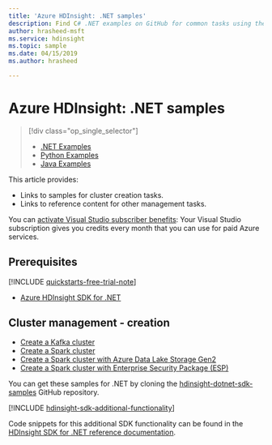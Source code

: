 ```yaml
---
title: 'Azure HDInsight: .NET samples'
description: Find C# .NET examples on GitHub for common tasks using the HDInsight SDK for .NET.
author: hrasheed-msft
ms.service: hdinsight
ms.topic: sample
ms.date: 04/15/2019
ms.author: hrasheed

---
```

# Azure HDInsight: .NET samples

> [!div class="op_single_selector"]
> * [.NET Examples](hdinsight-sdk-dotnet-samples.md)
> * [Python Examples](hdinsight-sdk-python-samples.md)
> * [Java Examples](hdinsight-sdk-java-samples.md)
<!-- * [Go Examples](hdinsight-sdk-go-samples.md)-->

This article provides:

* Links to samples for cluster creation tasks.
* Links to reference content for other management tasks.

You can [activate Visual Studio subscriber benefits](https://azure.microsoft.com/pricing/member-offers/msdn-benefits-details/?ref=microsoft.com&utm_source=microsoft.com&utm_medium=docs&utm_campaign=visualstudio): Your Visual Studio subscription gives you credits every month that you can use for paid Azure services.

## Prerequisites

[!INCLUDE [quickstarts-free-trial-note](../../includes/quickstarts-free-trial-note.md)]

- [Azure HDInsight SDK for .NET](https://docs.microsoft.com/dotnet/api/overview/azure/hdinsight#sdk-installation)

## Cluster management - creation

* [Create a Kafka cluster](https://github.com/Azure-Samples/hdinsight-dotnet-sdk-samples/blob/master/Management/Microsoft.Azure.Management.HDInsight.Samples/Microsoft.Azure.Management.HDInsight.Samples/CreateKafkaClusterSample.cs)
* [Create a Spark cluster](https://github.com/Azure-Samples/hdinsight-dotnet-sdk-samples/blob/master/Management/Microsoft.Azure.Management.HDInsight.Samples/Microsoft.Azure.Management.HDInsight.Samples/CreateSparkClusterSample.cs)
* [Create a Spark cluster with Azure Data Lake Storage Gen2](https://github.com/Azure-Samples/hdinsight-dotnet-sdk-samples/blob/master/Management/Microsoft.Azure.Management.HDInsight.Samples/Microsoft.Azure.Management.HDInsight.Samples/CreateHadoopClusterWithAdlsGen2Sample.cs)
* [Create a Spark cluster with Enterprise Security Package (ESP)](https://github.com/Azure-Samples/hdinsight-dotnet-sdk-samples/blob/master/Management/Microsoft.Azure.Management.HDInsight.Samples/Microsoft.Azure.Management.HDInsight.Samples/CreateEspClusterSample.cs)

You can get these samples for .NET by cloning the [hdinsight-dotnet-sdk-samples](https://github.com/Azure-Samples/hdinsight-dotnet-sdk-samples) GitHub repository.

[!INCLUDE [hdinsight-sdk-additional-functionality](../../includes/hdinsight-sdk-additional-functionality.md)]

Code snippets for this additional SDK functionality can be found in the [HDInsight SDK for .NET reference documentation](https://docs.microsoft.com/dotnet/api/overview/azure/hdinsight?view=azure-dotnet).
